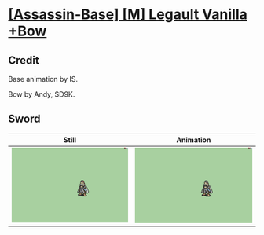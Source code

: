 # [\[Assassin-Base\] \[M\] Legault Vanilla +Bow](../)

## Credit

Base animation by IS.

Bow by Andy, SD9K.
	
## Sword

| Still | Animation |
| :---: | :-------: |
| ![Sword still](./Sword_000.png) | ![Sword animation](./Sword.gif) |
